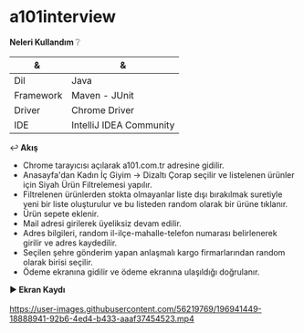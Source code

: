 # a101interview

<b>Neleri Kullandım  </b>:grey_question:

| & | & |
| --- | --- |
| Dil | Java |
| Framework | Maven - JUnit |
| Driver | Chrome Driver |
| IDE | IntelliJ IDEA Community |

:leftwards_arrow_with_hook:<b> Akış</b>

- Chrome tarayıcısı açılarak a101.com.tr adresine gidilir.
- Anasayfa'dan Kadın İç Giyim -> Dizaltı Çorap seçilir ve listelenen ürünler için Siyah Ürün Filtrelemesi yapılır.
- Filtrelenen ürünlerden stokta olmayanlar liste dışı bırakılmak suretiyle yeni bir liste oluşturulur ve bu listeden random olarak bir ürüne tıklanır.
- Ürün sepete eklenir.
- Mail adresi girilerek üyeliksiz devam edilir.
- Adres bilgileri, random il-ilçe-mahalle-telefon numarası belirlenerek girilir ve adres kaydedilir.
- Seçilen şehre gönderim yapan anlaşmalı kargo firmarlarından random olarak birisi seçilir.
- Ödeme ekranına gidilir ve ödeme ekranına ulaşıldığı doğrulanır.

:arrow_forward:<b> Ekran Kaydı</b>
<br><br>
https://user-images.githubusercontent.com/56219769/196941449-18888941-92b6-4ed4-b433-aaaf37454523.mp4
